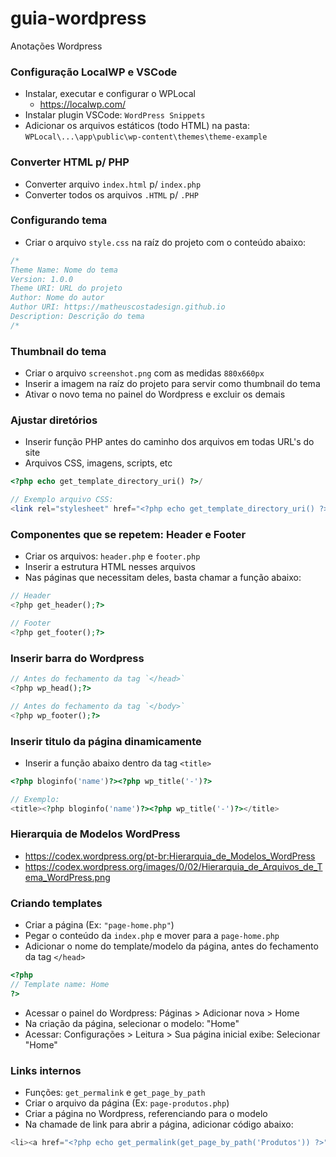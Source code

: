 # guia-wordpress
Anotações Wordpress

### Configuração LocalWP e VSCode
- Instalar, executar e configurar o WPLocal
  - https://localwp.com/
- Instalar plugin VSCode: `WordPress Snippets`
- Adicionar os arquivos estáticos (todo HTML) na pasta:
  `WPLocal\...\app\public\wp-content\themes\theme-example`

### Converter HTML p/ PHP
- Converter arquivo `index.html` p/ `index.php`
- Converter todos os arquivos `.HTML` p/ `.PHP`

### Configurando tema
- Criar o arquivo `style.css` na raíz do projeto com o conteúdo abaixo:
```css
/*
Theme Name: Nome do tema
Version: 1.0.0
Theme URI: URL do projeto
Author: Nome do autor
Author URI: https://matheuscostadesign.github.io
Description: Descrição do tema
/*
```

### Thumbnail do tema
- Criar o arquivo `screenshot.png` com as medidas `880x660px` 
- Inserir a imagem na raíz do projeto para servir como thumbnail do tema
- Ativar o novo tema no painel do Wordpress e excluir os demais

### Ajustar diretórios
- Inserir função PHP antes do caminho dos arquivos em todas URL's do site
- Arquivos CSS, imagens, scripts, etc

```php
<?php echo get_template_directory_uri() ?>/

// Exemplo arquivo CSS:
<link rel="stylesheet" href="<?php echo get_template_directory_uri() ?>/css/main.min.css">
```

### Componentes que se repetem: Header e Footer
- Criar os arquivos: `header.php` e `footer.php` 
- Inserir a estrutura HTML nesses arquivos
- Nas páginas que necessitam deles, basta chamar a função abaixo:

```php
// Header
<?php get_header();?>

// Footer
<?php get_footer();?>
```

### Inserir barra do Wordpress

```php
// Antes do fechamento da tag `</head>`
<?php wp_head();?>

// Antes do fechamento da tag `</body>`
<?php wp_footer();?>
```

### Inserir titulo da página dinamicamente
- Inserir a função abaixo dentro da tag `<title>`
```php
<?php bloginfo('name')?><?php wp_title('-')?>

// Exemplo:
<title><?php bloginfo('name')?><?php wp_title('-')?></title>
```

### Hierarquia de Modelos WordPress
- https://codex.wordpress.org/pt-br:Hierarquia_de_Modelos_WordPress
- https://codex.wordpress.org/images/0/02/Hierarquia_de_Arquivos_de_Tema_WordPress.png

### Criando templates
- Criar a página (Ex: `"page-home.php"`)
- Pegar o conteúdo da `index.php` e mover para a `page-home.php`
- Adicionar o nome do template/modelo da página, antes do fechamento da tag `</head>`
```php
<?php
// Template name: Home
?>
```
- Acessar o painel do Wordpress: Páginas > Adicionar nova > Home
- Na criação da página, selecionar o modelo: "Home"
- Acessar: Configurações > Leitura > Sua página inicial exibe: Selecionar "Home"

### Links internos
- Funções: `get_permalink` e `get_page_by_path`
- Criar o arquivo da página (Ex: `page-produtos.php`)
- Criar a página no Wordpress, referenciando para o modelo
- Na chamade de link para abrir a página, adicionar código abaixo:

```php
<li><a href="<?php echo get_permalink(get_page_by_path('Produtos')) ?>">Produtos</a></li>
```
